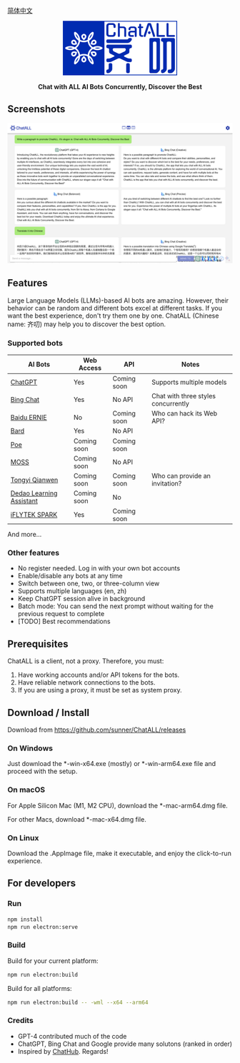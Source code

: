 [简体中文](README_ZH-CN.md)

<div align="center">
   <img src="src/assets/logo-cover.png" width=256></img>
   <p><strong>Chat with ALL AI Bots Concurrently, Discover the Best</strong></p>
</div>

## Screenshots

![Screenshot](screenshots/screenshot-1.png?raw=true)

## Features

Large Language Models (LLMs)-based AI bots are amazing. However, their behavior can be random and different bots excel at different tasks. If you want the best experience, don't try them one by one. ChatALL (Chinese name: 齐叨) may help you to discover the best option.

### Supported bots

| AI Bots        | Web Access  | API         | Notes                                 |
|----------------|-------------|-------------|---------------------------------------|
| [ChatGPT](https://chat.openai.com)        | Yes         | Coming soon | Supports multiple models              |
| [Bing Chat](https://www.bing.com/new)      | Yes         | No API         | Chat with three styles concurrently   |
| [Baidu ERNIE](https://yiyan.baidu.com/)   | No | Coming soon | Who can hack its Web API?             |
| [Bard](https://bard.google.com/)           | Yes | No API         |                                       |
| [Poe](https://poe.com/)         | Coming soon | Coming soon |                                       |
| [MOSS](https://moss.fastnlp.top/)           | Coming soon | No API      | |
| [Tongyi Qianwen](http://tongyi.aliyun.com/) | Coming soon | Coming soon | Who can provide an invitation?        |
| [Dedao Learning Assistant](https://ai.dedao.cn/) | Coming soon | No | |
| [iFLYTEK SPARK](http://xinghuo.xfyun.cn/)  | Yes | Coming soon     | |

And more...

### Other features

* No register needed. Log in with your own bot accounts
* Enable/disable any bots at any time
* Switch between one, two, or three-column view
* Supports multiple languages (en, zh)
* Keep ChatGPT session alive in background
* Batch mode: You can send the next prompt without waiting for the previous request to complete
* [TODO] Best recommendations

## Prerequisites

ChatALL is a client, not a proxy. Therefore, you must:

1. Have working accounts and/or API tokens for the bots.
2. Have reliable network connections to the bots.
3. If you are using a proxy, it must be set as system proxy.

## Download / Install

Download from https://github.com/sunner/ChatALL/releases

### On Windows

Just download the *-win-x64.exe (mostly) or *-win-arm64.exe file and proceed with the setup.

### On macOS

For Apple Silicon Mac (M1, M2 CPU), download the *-mac-arm64.dmg file.

For other Macs, download *-mac-x64.dmg file.

### On Linux

Download the .AppImage file, make it executable, and enjoy the click-to-run experience.

## For developers

### Run

```bash
npm install
npm run electron:serve
```

### Build

Build for your current platform:
```bash
npm run electron:build
```

Build for all platforms:
```bash
npm run electron:build -- -wml --x64 --arm64
```

### Credits

* GPT-4 contributed much of the code
* ChatGPT, Bing Chat and Google provide many solutons (ranked in order)
* Inspired by [ChatHub](https://github.com/chathub-dev/chathub). Regards!
